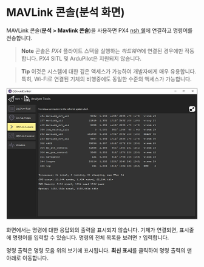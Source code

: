 # MAVLink 콘솔(분석 화면)

MAVLink 콘솔(**분석 > Mavlink 콘솔**)을 사용하면 PX4 [nsh 쉘](https://dev.px4.io/en/debug/system_console.html)에 연결하고 명령어를 전송합니다.

> **Note** 콘솔은 *PX4* 플라이트 스택을 실행하는 *하드웨어*에 연결된 경우에만 작동합니다. PX4 SITL 및 ArduPilot은 지원되지 않습니다.

<span></span>

> **Tip** 이것은 시스템에 대한 깊은 액세스가 가능하여 개발자에게 매우 유용합니다. 특히, Wi-Fi로 연결된 기체의 비행중에도 동일한 수준의 액세스가 가능합니다.

![분석 화면의 MAVLink 콘솔](../../assets/analyze/mavlink_console.jpg)

화면에서는 명령에 대한 응답외의 출력을 표시되지 않습니다. 기체가 연결되면, 표시줄에 명령어를 입력할 수 있습니다. 명령의 전체 목록을 보려면 `?` 입력합니다.

명령 출력은 명령 모음 위의 보기에 표시됩니다. **최신 표시**를 클릭하여 명령 출력의 맨 아래로 이동합니다.